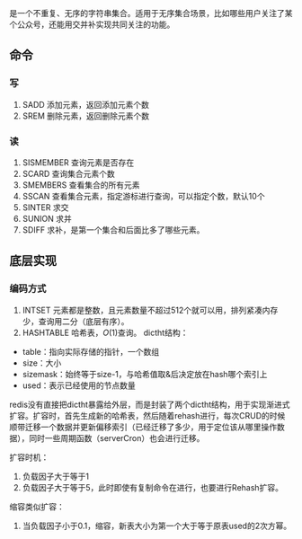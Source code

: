 是一个不重复、无序的字符串集合。适用于无序集合场景，比如哪些用户关注了某个公众号，还能用交并补实现共同关注的功能。

## 命令

### 写

1. SADD
添加元素，返回添加元素个数
2. SREM
删除元素，返回删除元素个数

### 读

1. SISMEMBER
查询元素是否存在
2. SCARD
查询集合元素个数
3. SMEMBERS
查看集合的所有元素
4. SSCAN
查看集合元素，指定游标进行查询，可以指定个数，默认10个
5. SINTER
求交
6. SUNION
求并
7. SDIFF
求补，是第一个集合和后面比多了哪些元素。

## 底层实现

### 编码方式

1. INTSET
元素都是整数，且元素数量不超过512个就可以用，排列紧凑内存少，查询用二分（底层有序）。
2. HASHTABLE
哈希表，$O(1)$查询。
dictht结构：
- table：指向实际存储的指针，一个数组
- size：大小
- sizemask：始终等于size-1，与哈希值取&后决定放在hash哪个索引上
- used：表示已经使用的节点数量

redis没有直接把dictht暴露给外层，而是封装了两个dictht结构，用于实现渐进式扩容。扩容时，首先生成新的哈希表，然后随着rehash进行，每次CRUD的时候顺带迁移一个数据并更新偏移索引（已经迁移了多少，用于定位该从哪里操作数据），同时一些周期函数（serverCron）也会进行迁移。

扩容时机：
1. 负载因子大于等于1
2. 负载因子大于等于5，此时即使有复制命令在进行，也要进行Rehash扩容。

缩容类似扩容：
1. 当负载因子小于0.1，缩容，新表大小为第一个大于等于原表used的2次方幂。